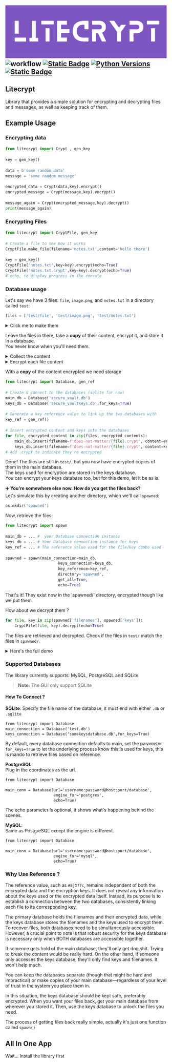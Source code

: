 ![alt text](assets/widelogo1.png)
![workflow](https://github.com/ashgw/litecrypt/actions/workflows/deploy.yaml/badge.svg)
[![Static Badge](https://img.shields.io/badge/Docs-latest-%237e56c2)](https://ashgw.github.io/litecrypt)
[![Python Versions](https://img.shields.io/badge/Python-3.7%7C%203.8%20%7C%203.9%20%7C%203.10%20%7C%203.11-blue)](https://pypi.org/project/litecrypt/)
[![Static Badge](https://img.shields.io/badge/PyPI-v0.0.1-brightgreen)](https://pypi.org/project/litecrypt/)
---

## Litecrypt

Library that provides a simple solution for encrypting and decrypting files and messages, as well as keeping track of them.

## Example Usage

### Encrypting data
```py linenums="1"
from litecrypt import Crypt , gen_key

key = gen_key()

data = b'some random data'
message = 'some random message'

encrypted_data = Crypt(data,key).encrypt()
encrypted_message = Crypt(message,key).encrypt()

message_again = Crypt(encrypted_message,key).decrypt()
print(message_again)
```

### Encrypting Files
```py linenums="1"
from litecrypt import CryptFile, gen_key

# Create a file to see how it works
CryptFile.make_file(filename='notes.txt',content='hello there')

key = gen_key()
CryptFile('notes.txt',key=key).encrypt(echo=True)
CryptFile('notes.txt.crypt',key=key).decrypt(echo=True)
# echo, to display progress in the console
```

### Database usage


Let's say we have 3 files: `file`, `image.png`, and `notes.txt` in a directory called `test`:

```python
files = ['test/file', 'test/image.png', 'test/notes.txt']
```
<details><summary>Click me to make them</summary>

```python
import os
from litecrypt import CryptFile

# Create a directory for testing
os.mkdir('test')

# Create sample files
files = ['test/file', 'test/image.png', 'test/notes.txt']
file_contents = [b'some data', b'binary data of some image', b'some notes']

for file, content in zip(files, file_contents):
    CryptFile.make_file(filename=file, content=content)

# The files now exist in the directory test/
```
</details>

Leave the files in there, take a **copy** of their content, encrypt it, and store it in a database.
<br>You never know when you'll need them.
<details><summary>Collect the content</summary>

```python
file_contents = []
for file in files:
    file_content = CryptFile.get_binary(file)
    file_contents.append(file_content)

```
</details>

</details>
<details><summary>Encrypt each file content</summary>

```python
from litecrypt import Crypt, gen_key

key = gen_key()
encrypted_contents = []
for content in file_contents:
    encrypted_content = Crypt(content, key).encrypt(get_bytes=True)
    encrypted_contents.append(encrypted_content)
```
</details>

With a **copy** of the content encrypted we need storage

```python
from litecrypt import Database, gen_ref

# Create & connect to the databases (sqlite for now)
main_db = Database('secure_vault.db')
keys_db = Database('secure_vaultKeys.db',for_keys=True)

# Generate a key reference value to link up the two databases with
key_ref = gen_ref()

# Insert encrypted content and keys into the databases
for file, encrypted_content in zip(files, encrypted_contents):
    main_db.insert(filename=f'does-not-matter/{file}.crypt', content=encrypted_content, ref=key_ref)
    keys_db.insert(filename=f'does-not-matter/{file}.crypt', content=key, ref=key_ref)
# Add .crypt to indicate they're encrypted
```

Done! The files are still in `test/`, but you now have encrypted copies of them in the main database.
<br>The keys used for encryption are stored in the keys database.
<br>You can encrypt your keys database too, but for this demo, let it be as is.

**✈️  You're somewhere else now. How do you get the files back?**
<br>Let's simulate this by creating another directory, which we'll call `spawned`:
```python
os.mkdir('spawned')
```
Now, retrieve the files:

```py linenums="1"
from litecrypt import spawn

main_db = ... #  your Database connection instance
keys_db = ... # Your Database connection instance for keys
key_ref = ... # The reference value used for the file/key combo used

spawned = spawn(main_connection=main_db,
                       keys_connection=keys_db,
                       key_reference=key_ref,
                       directory='spawned',
                       get_all=True,
                       echo=True)
```

That's it! They exist now in the 'spawned/' directory, encrypted though like we put them.

How about we decrypt them ?

```python
for file, key in zip(spawned['filenames'], spawned['keys']):
    CryptFile(file, key).decrypt(echo=True)
```
The files are retrieved and decrypted. Check if the files in `test/` match the files in `spawned/`.
<details><summary>Here's the full demo</summary>

```py linenums="1"
import os

from litecrypt import Crypt, CryptFile, Database, gen_key, gen_ref, spawn

# Create a directory for testing
os.mkdir("test")

# Create sample files
files = ["test/file", "test/image.png", "test/notes.txt"]
file_contents = [b"some data", b"binary data of some image", b"some notes"]

for file, content in zip(files, file_contents):
    CryptFile.make_file(filename=file, content=content)

# The files now exist in the directory test/

# Collect each file's content
file_contents = []
for file in files:
    file_content = CryptFile.get_binary(file)
    file_contents.append(file_content)

# Encrypt each file's content one by one
key = gen_key()
encrypted_contents = []
for content in file_contents:
    encrypted_content = Crypt(content, key).encrypt(get_bytes=True)
    encrypted_contents.append(encrypted_content)

# Initialize the main & the associated keys database
main_db = Database("secure_vault.db")
keys_db = Database("secure_vaultKeys.db",for_keys=True)  # Specify it's for keys

# Generate a key reference value to link up the two databases with
key_ref = gen_ref()

# Insert encrypted content and keys into the databases
for file, encrypted_content in zip(files, encrypted_contents):
    main_db.insert(
        filename=f"does-not-matter/{file}.crypt", content=encrypted_content, ref=key_ref
    )
    keys_db.insert(filename=f"does-not-matter/{file}.crypt", content=key, ref=key_ref)
# Add .crypt to indicate they're encrypted

# Create another directory
os.mkdir("spawned")

# The files will now pop into existence in this new directory
spawned = spawn(
    main_connection=main_db,
    keys_connection=keys_db,
    key_reference=key_ref,
    directory="spawned",
    get_all=True,
    echo=True,
)

# Decrypt them
for file, key in zip(spawned["filenames"], spawned["keys"]):
    CryptFile(file, key).decrypt(echo=True)
```

</details>


### Supported Databases

The library currently supports: MySQL, PostgreSQL and SQLite.
> **Note:** The GUI only support SQLite
#### How To Connect ?
**SQLite**: Specify the file name of the database, it must end with either `.db` or `.sqlite`
```Py
from litecrypt import Database
main_connection = Database('test.db')
keys_connection = Database('somekeysdatabase.db',for_keys=True)
```
By default, every database connection defaults to main, set the parameter `for_keys=True` to let the underlying process know this is used for keys, this is mando to retrieve files based on reference.

**PostgreSQL**:
<br>
Plug in the coordinates  as the url.
```Py
from litecrypt import Database

main_conn = Database(url='username:password@host:port/database',
                     engine_for='postgres',
                     echo=True)
```
The echo parameter is optional, it shows what's happening behind the scenes.

**MySQL**:<br>
Same as PostgreSQL except the engine is different.
```Py
from litecrypt import Database

main_conn = Database(url='username:password@host:port/database',
                     engine_for='mysql',
                     echo=True)
```


###  Why Use Reference ?
The reference value, such as `#8jX?7c`, remains independent of both the encrypted data and the encryption keys. It does not reveal any information about the keys used or the encrypted data itself. Instead, its purpose is to establish a connection between the two databases, consistently linking each file to its corresponding key.

The primary database holds the filenames and their encrypted data, while the keys database stores the filenames and the keys used to encrypt them. To recover files, both databases need to be simultaneously accessible. However, a crucial point to note is that robust security for the keys database is necessary only when BOTH databases are accessible together.

If someone gets hold of the main database, they'll only get dog shit. Trying to break the content would be really hard. On the other hand, if someone only accesses the keys database, they'll only find keys and filenames. It won't help much.

You can keep the databases separate (though that might be hard and impractical) or make copies of your main database—regardless of your level of trust in the system you place them in.

In this situation, the keys database should be kept safe, preferably encrypted. When you want your files back, get your main database from wherever you stored it. Then, use the keys database to unlock the files you need.

The process of getting files back really simple, actually it's just one function called `spawn()`

## All In One App
Wait... Install the library first
